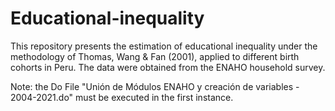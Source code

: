# Educational-inequality
This repository presents the estimation of educational inequality under the methodology of Thomas, Wang & Fan (2001), applied to different birth cohorts in Peru. The data were obtained from the ENAHO household survey.  

Note: the Do File "Unión de Módulos ENAHO y creación de variables - 2004-2021.do" must be executed in the first instance.
